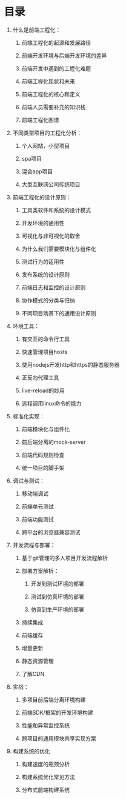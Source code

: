 # 目录

1. 什么是前端工程化：

   1. 前端工程化的起源和发展路径

   2. 前端开发环境与后端开发环境的差异

   3. 前端开发中遇到的工程化难题

   4. 前端工程化现状和未来

   5. 前端工程化的核心和定义

   6. 前端人员需要补充的知识栈

   7. 前端工程化图谱

2. 不同类型项目的工程化分析：

   1. 个人网站，小型项目

   2. spa项目

   3. 混合app项目

   4. 大型互联网公司传统项目

3. 前端工程化的设计原则：

   1. 工具类软件和系统的设计模式

   2. 开发环境的通用性

   3. 可视化与非可视化的取舍

   4. 为什么我们需要模块化与组件化

   5. 测试行为的适用性

   6. 发布系统的设计原则

   7. 前端日志和监控的设计原则

   8. 协作模式的分类与归纳

   9. 不同项目场景下的通用设计原则

4. 环境工具：

   1. 有交互的命令行工具

   2. 快速管理项目hosts

   3. 使用nodejs开发http和https的静态服务器

   4. 正反向代理工具

   5. live-reload的妙用

   6. 远程调用linux命令的能力

5. 标准化实现：

   1. 前端模块化与组件化

   2. 前后端分离的mock-server

   3. 前端代码规则检查

   4. 统一项目的脚手架

6. 调试与测试：

   1. 移动端调试

   2. 前端单元测试

   3. 前端功能测试

   4. 跨平台的浏览器兼容测试

7. 开发流程与部署：

   1. 基于git管理的多人项目开发流程解析

   2. 部署方案解析：

      1. 开发到测试环境的部署

      2. 测试到仿真环境的部署

      3. 仿真到生产环境的部署

   3. 持续集成

   4. 前端缓存

   5. 增量更新

   6. 静态资源管理

   7. 了解CDN

8. 实战：

   1. 多项目前后端分离环境构建

   2. 前端SDK/框架的开发环境构建

   3. 性能和异常监控系统

   4. 跨项目的通用模块共享实现方案

9. 构建系统的优化

   1. 构建速度的瓶颈分析

   2. 构建系统优化常见方法

   3. 分布式前端构建系统



